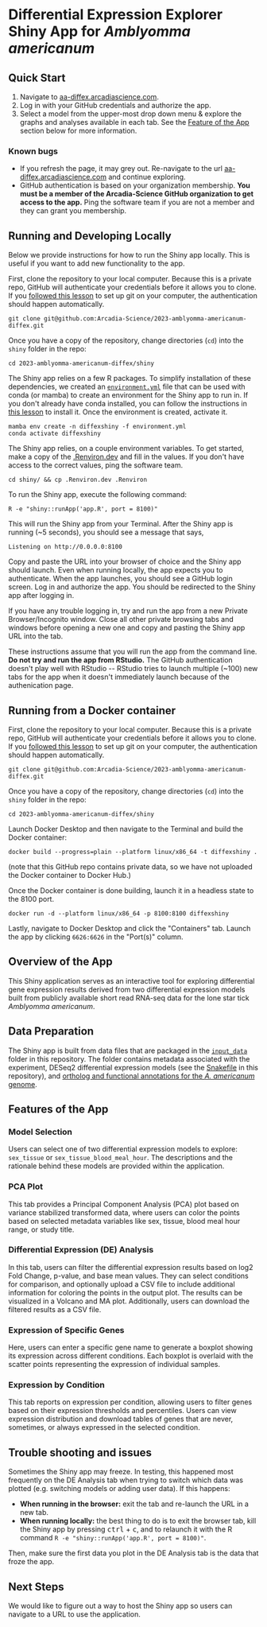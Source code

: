 # Differential Expression Explorer Shiny App for _Amblyomma americanum_

## Quick Start

1. Navigate to [aa-diffex.arcadiascience.com](aa-diffex.arcadiascience.com).
2. Log in with your GitHub credentials and authorize the app.
3. Select a model from the upper-most drop down menu & explore the graphs and analyses available in each tab. See the [Feature of the App](#features-of-the-app) section below for more information.

### Known bugs

* If you refresh the page, it may grey out. Re-navigate to the url [aa-diffex.arcadiascience.com](aa-diffex.arcadiascience.com) and continue exploring.
* GitHub authentication is based on your organization membership. **You must be a member of the Arcadia-Science GitHub organization to get access to the app.** Ping the software team if you are not a member and they can grant you membership.

## Running and Developing Locally

Below we provide instructions for how to run the Shiny app locally.
This is useful if you want to add new functionality to the app.

First, clone the repository to your local computer.
Because this is a private repo, GitHub will authenticate your credentials before it allows you to clone.
If you [followed this lesson](https://training.arcadiascience.com/workshops/20220920-intro-to-git-and-github/lesson/) to set up git on your computer, the authentication should happen automatically.

```
git clone git@github.com:Arcadia-Science/2023-amblyomma-americanum-diffex.git
```

Once you have a copy of the repository, change directories (`cd`) into the `shiny` folder in the repo:

```
cd 2023-amblyomma-americanum-diffex/shiny
```

The Shiny app relies on a few R packages.
To simplify installation of these dependencies, we created an [`environment.yml`](./environment.yml) file that can be used with conda (or mamba) to create an environment for the Shiny app to run in.
If you don't already have conda installed, you can follow the instructions in [this lesson](https://training.arcadiascience.com/arcadia-users-group/20221017-conda/lesson/) to install it.
Once the environment is created, activate it.

```
mamba env create -n diffexshiny -f environment.yml
conda activate diffexshiny
```

The Shiny app relies, on a couple environment variables.
To get started, make a copy of the [.Renviron.dev](/shiny/.Renvrion.dev) and fill in the values.
If you don't have access to the correct values, ping the software team.

```
cd shiny/ && cp .Renviron.dev .Renviron
```

To run the Shiny app, execute the following command:

```
R -e "shiny::runApp('app.R', port = 8100)"
```

This will run the Shiny app from your Terminal.
After the Shiny app is running (~5 seconds), you should see a message that says,

```
Listening on http://0.0.0.0:8100
```

Copy and paste the URL into your browser of choice and the Shiny app should launch.
Even when running locally, the app expects you to authenticate.
When the app launches, you should see a GitHub login screen.
Log in and authorize the app.
You should be redirected to the Shiny app after logging in.

If you have any trouble logging in, try and run the app from a new Private Browser/Incognito window.
Close all other private browsing tabs and windows before opening a new one and copy and pasting the Shiny app URL into the tab.

These instructions assume that you will run the app from the command line.
**Do not try and run the app from RStudio.**
The GitHub authentication doesn't play well with RStudio -- RStudio tries to launch multiple (~100) new tabs for the app when it doesn't immediately launch because of the authenication page.

## Running from a Docker container

First, clone the repository to your local computer.
Because this is a private repo, GitHub will authenticate your credentials before it allows you to clone.
If you [followed this lesson](https://training.arcadiascience.com/workshops/20220920-intro-to-git-and-github/lesson/) to set up git on your computer, the authentication should happen automatically.

```
git clone git@github.com:Arcadia-Science/2023-amblyomma-americanum-diffex.git
```

Once you have a copy of the repository, change directories (`cd`) into the `shiny` folder in the repo:

```
cd 2023-amblyomma-americanum-diffex/shiny
```

Launch Docker Desktop and then navigate to the Terminal and build the Docker container:

```
docker build --progress=plain --platform linux/x86_64 -t diffexshiny .
```

(note that this GitHub repo contains private data, so we have not uploaded the Docker container to Docker Hub.)

Once the Docker container is done building, launch it in a headless state to the 8100 port.

```
docker run -d --platform linux/x86_64 -p 8100:8100 diffexshiny
```

Lastly, navigate to Docker Desktop and click the "Containers" tab.
Launch the app by clicking `6626:6626` in the "Port(s)" column.

## Overview of the App

This Shiny application serves as an interactive tool for exploring differential gene expression results derived from two differential expression models built from publicly available short read RNA-seq data for the lone star tick _Amblyomma americanum_.

## Data Preparation

The Shiny app is built from data files that are packaged in the [`input_data`](./input_data) folder in this repository.
The folder contains metadata associated with the experiment, DESeq2 differential expression models (see the [Snakefile](../Snakefile) in this repository), and [ortholog and functional annotations for the _A. americanum_ genome](https://github.com/Arcadia-Science/protein-data-curation).

## Features of the App

### Model Selection

Users can select one of two differential expression models to explore: `sex_tissue` or `sex_tissue_blood_meal_hour`.
The descriptions and the rationale behind these models are provided within the application.

### PCA Plot

This tab provides a Principal Component Analysis (PCA) plot based on variance stabilized transformed data, where users can color the points based on selected metadata variables like sex, tissue, blood meal hour range, or study title.

### Differential Expression (DE) Analysis

In this tab, users can filter the differential expression results based on log2 Fold Change, p-value, and base mean values.
They can select conditions for comparison, and optionally upload a CSV file to include additional information for coloring the points in the output plot.
The results can be visualized in a Volcano and MA plot.
Additionally, users can download the filtered results as a CSV file.

### Expression of Specific Genes

Here, users can enter a specific gene name to generate a boxplot showing its expression across different conditions.
Each boxplot is overlaid with the scatter points representing the expression of individual samples.

### Expression by Condition

This tab reports on expression per condition, allowing users to filter genes based on their expression thresholds and percentiles.
Users can view expression distribution and download tables of genes that are never, sometimes, or always expressed in the selected condition.

## Trouble shooting and issues

Sometimes the Shiny app may freeze.
In testing, this happened most frequently on the DE Analysis tab when trying to switch which data was plotted (e.g. switching models or adding user data).
If this happens:

* **When running in the browser:** exit the tab and re-launch the URL in a new tab.
* **When running locally:** the best thing to do is to exit the browser tab, kill the Shiny app by pressing <kbd>ctrl</kbd> + <kbd>c</kbd>, and to relaunch it with the R command `R -e "shiny::runApp('app.R', port = 8100)"`.

Then, make sure the first data you plot in the DE Analysis tab is the data that froze the app.

## Next Steps

We would like to figure out a way to host the Shiny app so users can navigate to a URL to use the application.

